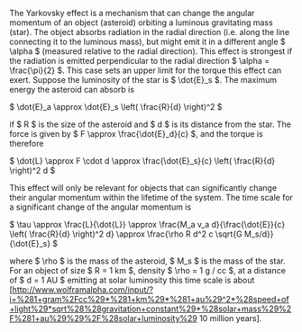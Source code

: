 The Yarkovsky effect is a mechanism that can change the angular momentum of an object (asteroid) orbiting a luminous gravitating mass (star). The object absorbs radiation in the radial direction (i.e. along the line connecting it to the luminous mass), but might emit it in a different angle $ \alpha $ (measured relative to the radial direction). This effect is strongest if the radiation is emitted perpendicular to the radial direction $ \alpha = \frac{\pi}{2} $. This case sets an upper limit for the torque this effect can exert. Suppose the luminosity of the star is $ \dot{E}_s $. The maximum energy the asteroid can absorb is

$ \dot{E}_a \approx \dot{E}_s \left( \frac{R}{d} \right)^2 $

if $ R $ is the size of the asteroid and $ d $ is its distance from the star. The force is given by $ F \approx \frac{\dot{E}_d}{c} $, and the torque is therefore

$ \dot{L} \approx F \cdot d \approx \frac{\dot{E}_s}{c} \left( \frac{R}{d} \right)^2 d $

This effect will only be relevant for objects that can significantly change their angular momentum within the lifetime of the system. The time scale for a significant change of the angular momentum is

$ \tau \approx \frac{L}{\dot{L}} \approx \frac{M_a v_a d}{\frac{\dot{E}}{c} \left( \frac{R}{d} \right)^2 d} \approx \frac{\rho R d^2 c \sqrt{G M_s/d}}{\dot{E}_s} $

where $ \rho $ is the mass of the asteroid, $ M_s $ is the mass of the star. For an object of size $ R = 1 km $, density $ \rho = 1 g / cc $, at a distance of $ d = 1 AU $ emitting at solar luminosity this time scale is about [http://www.wolframalpha.com/input/?i=%281+gram%2Fcc%29*%281+km%29*%281+au%29^2*%28speed+of+light%29*sqrt%28%28gravitation+constant%29*%28solar+mass%29%2F%281+au%29%29%2F%28solar+luminosity%29 10 million years].